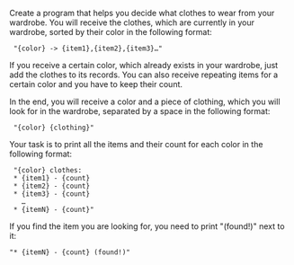 Create a program that helps you decide what clothes to wear from your wardrobe. You will receive the clothes, which are currently in your wardrobe, sorted by their color in the following format:

     "{color} -> {item1},{item2},{item3}…"

If you receive a certain color, which already exists in your wardrobe, just add the clothes to its records. You can also receive repeating items for a certain color and you have to keep their count.

In the end, you will receive a color and a piece of clothing, which you will look for in the wardrobe, separated by a space in the following format:

     "{color} {clothing}"

Your task is to print all the items and their count for each color in the following format: 

     "{color} clothes:
     * {item1} - {count}
     * {item2} - {count}
     * {item3} - {count}
       …
     * {itemN} - {count}"

If you find the item you are looking for, you need to print "(found!)" next to it:

    "* {itemN} - {count} (found!)"

